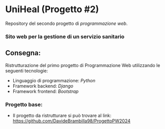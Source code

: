 # UniHeal (Progetto #2)
Repository del secondo progetto di *programmazione web*.

### Sito web per la gestione di un servizio sanitario

## Consegna:
Ristrutturazione del primo progetto di Programmazione Web utilizzando le seguenti tecnologie:
- Linguaggio di programmazione: *Python*
- Framework backend: *Django*
- Framework frontend: *Bootstrap*

### Progetto base:
- Il progetto da ristrutturare si può trovare al link: https://github.com/DavideBrambilla98/ProgettoPW2024
  
